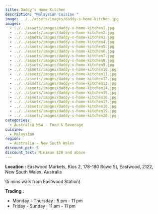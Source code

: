 ```yaml
---
title: Daddy’s Home Kitchen
description: "Malaysian Cuisine "
image: ../../assets/images/daddy-s-home-kitchen.jpg
images:
  - ../../assets/images/daddy-s-home-kitchen1.jpg
  - ../../assets/images/daddy-s-home-kitchen2.jpg
  - ../../assets/images/daddy-s-home-kitchen3.jpg
  - ../../assets/images/daddy-s-home-kitchen4.jpg
  - ../../assets/images/daddy-s-home-kitchen5.jpg
  - ../../assets/images/daddy-s-home-kitchen6.jpg
  - ../../assets/images/daddy-s-home-kitchen7.jpg
  - ../../assets/images/daddy-s-home-kitchen8.jpg
  - ../../assets/images/daddy-s-home-kitchen9.jpg
  - ../../assets/images/daddy-s-home-kitchen10.jpg
  - ../../assets/images/daddy-s-home-kitchen11.jpg
  - ../../assets/images/daddy-s-home-kitchen12.jpg
  - ../../assets/images/daddy-s-home-kitchen13.jpg
  - ../../assets/images/daddy-s-home-kitchen14.jpg
  - ../../assets/images/daddy-s-home-kitchen15.jpg
  - ../../assets/images/daddy-s-home-kitchen16.jpg
  - ../../assets/images/daddy-s-home-kitchen17.jpg
  - ../../assets/images/daddy-s-home-kitchen18.jpg
  - ../../assets/images/daddy-s-home-kitchen19.jpg
  - ../../assets/images/daddy-s-home-kitchen20.jpg
categories:
  - Australia NSW - Food & Beverage
cuisine:
  - Malaysian
region:
  - Australia - New South Wales
discount_pct: 5
discount_text: Minimum $20 and above
---
```

**Location :** Eastwood Markets, Kios 2, 178-180 Rowe St, Eastwood, 2122, New South Wales, Australia

(5 mins walk from Eastwood Station)

**Trading :**

* Monday - Thursday : 5 pm - 11 pm
* Friday - Sunday : 11 am - 11 pm
